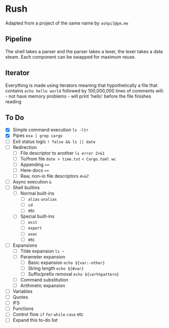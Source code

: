 # Rush
Adapted from a project of the same name by `ashpil@pm.me`

## Pipeline
The shell takes a parser and the parser takes a lexer, the lexer takes a data
steam. Each component can be swapped for maximum reuse.

## Iterator
Everything is made using iterators meaning that hypothetically a file that
contains `echo hello world` followed by 100,000,000 lines of comments will:
    - not have memory problems
    - will print 'hello' before the file finishes reading

## To Do
- [X] Simple command execution `ls -ltr`
- [X] Pipes `exa | grep cargo`
- [ ] Exit status logic `! false && ls || date`
- [ ] Redirection
    - [ ] File descriptor to another `ls error 2>&1`
    - [ ] To/from file `date > time.txt` `< Cargo.toml wc`
    - [ ] Appending `>>`
    - [ ] Here-docs `<<`
    - [ ] Raw, non-io file descriptors `4>&7`
- [ ] Async execution `&`
- [ ] Shell builtins
   - [ ] Normal built-ins
      - [ ] `alias` `unalias`
      - [ ] `cd`
      - [ ] etc
   - [ ] Special built-ins
      - [ ] `exit`
      - [ ] `export`
      - [ ] `exec`
      - [ ] etc
- [ ] Expansions
   - [ ] Tilde expansion `ls ~`
   - [ ] Parameter expansion
      - [ ] Basic expansion `echo ${var:-other}`
      - [ ] String length `echo ${#var}`
      - [ ] Suffix/prefix removal `echo ${var%%pattern}`
   - [ ] Command substitution
   - [ ] Arithmetic expansion
- [ ] Variables
- [ ] Quotes
- [ ] IFS
- [ ] Functions
- [ ] Control flow `if` `for` `while` `case` etc
- [ ] Expand this to-do list
